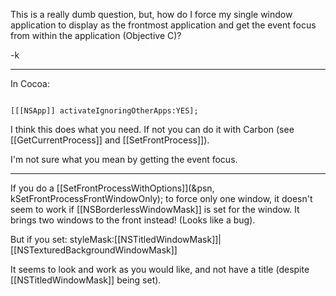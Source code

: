 This is a really dumb question, but, how do I force my single window application to display as the frontmost application and get the event focus from within the application (Objective C)?

-k

----

In Cocoa:

<code>
[[[NSApp]] activateIgnoringOtherApps:YES];
</code>

I think this does what you need. If not you can do it with Carbon (see [[GetCurrentProcess]] and [[SetFrontProcess]]).

I'm not sure what you mean by getting the event focus.

-------------

If you do a [[SetFrontProcessWithOptions]](&psn, kSetFrontProcessFrontWindowOnly);
to force only one window, it doesn't seem to work if [[NSBorderlessWindowMask]] is set for the window.
It brings two windows to the front instead! (Looks like a bug).

But if you set:
styleMask:[[NSTitledWindowMask]]|[[NSTexturedBackgroundWindowMask]]

It seems to look and work as you would like, and not have a title (despite [[NSTitledWindowMask]] being set).